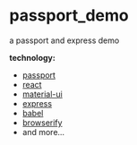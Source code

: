 # passport_demo
a passport and express demo

**technology:**
* [passport](http://passport.org)
* [react](https://facebook.github.io/react/)
* [material-ui](http://www.material-ui.com)
* [express](http://expressjs.com)
* [babel](https://babeljs.io)
* [browserify](http://browserify.org)
* and more...